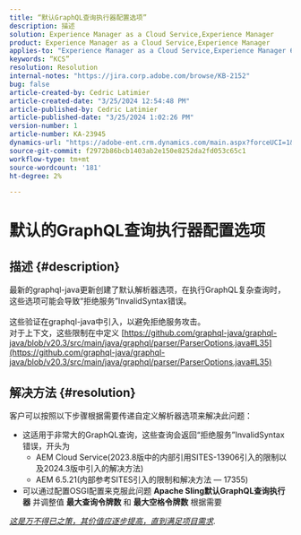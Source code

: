 ```yaml
---
title: “默认GraphQL查询执行器配置选项”
description: 描述
solution: Experience Manager as a Cloud Service,Experience Manager
product: Experience Manager as a Cloud Service,Experience Manager
applies-to: "Experience Manager as a Cloud Service,Experience Manager 6.5"
keywords: “KCS”
resolution: Resolution
internal-notes: "https://jira.corp.adobe.com/browse/KB-2152"
bug: false
article-created-by: Cedric Latimier
article-created-date: "3/25/2024 12:54:48 PM"
article-published-by: Cedric Latimier
article-published-date: "3/25/2024 1:02:26 PM"
version-number: 1
article-number: KA-23945
dynamics-url: "https://adobe-ent.crm.dynamics.com/main.aspx?forceUCI=1&pagetype=entityrecord&etn=knowledgearticle&id=5b8772d6-a6ea-ee11-a204-6045bd0063aa"
source-git-commit: f2972b86bcb1403ab2e150e8252da2fd053c65c1
workflow-type: tm+mt
source-wordcount: '181'
ht-degree: 2%

---
```


# 默认的GraphQL查询执行器配置选项

## 描述 {#description}

最新的graphql-java更新创建了默认解析器选项，在执行GraphQL复杂查询时，这些选项可能会导致“拒绝服务”InvalidSyntax错误。 <br><br>这些验证在graphql-java中引入，以避免拒绝服务攻击。 
<br>对于上下文，这些限制在中定义 [https://github.com/graphql-java/graphql-java/blob/v20.3/src/main/java/graphql/parser/ParserOptions.java#L35](https://github.com/graphql-java/graphql-java/blob/v20.3/src/main/java/graphql/parser/ParserOptions.java#L35)

## 解决方法 {#resolution}


客户可以按照以下步骤根据需要传递自定义解析器选项来解决此问题：

- 这适用于非常大的GraphQL查询，这些查询会返回“拒绝服务”InvalidSyntax错误，开头为
   - AEM Cloud Service(2023.8版中的内部引用SITES-13906引入的限制以及2024.3版中引入的解决方法)
   - AEM 6.5.21(内部参考SITES引入的限制和解决方法 — 17355)
- 可以通过配置OSGI配置来克服此问题 <b>Apache Sling默认GraphQL查询执行器</b> 并调整值 <b>最大查询令牌数</b> 和 <b>最大空格令牌数</b> 根据需要


*<u>这是万不得已之策，其价值应逐步提高，直到满足项目需求</u>*.
